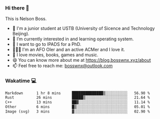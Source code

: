 ### Hi there 👋

<!--
**bosswnx/bosswnx** is a ✨ _special_ ✨ repository because its `README.md` (this file) appears on your GitHub profile.

Here are some ideas to get you started:

- 🔭 I’m currently working on ...
- 🌱 I’m currently learning ...
- 👯 I’m looking to collaborate on ...
- 🤔 I’m looking for help with ...
- 💬 Ask me about ...
- 📫 How to reach me: ...
- 😄 Pronouns: ...
- ⚡ Fun fact: ...
-->

This is Nelson Boss.

- 🏫 I'm a junior student at USTB (University of Sicence and Technology Beijing).
- 🌱 I’m currently interested in and learning operating system.
- 📖 I want to go to IPADS for a PhD. 
- 🧑🏻‍💻 I'm an AFO OIer and an active ACMer and I love it.
- 🥰 I love movies, books, games and music.
- 😄 You can know more about me at https://blog.bosswnx.xyz/about
- 📫 Feel free to reach me: bosswnx@outlook.com

### Wakatime 💻

<!--START_SECTION:waka-->

```txt
Markdown      1 hr 8 mins     ██████████████▒░░░░░░░░░░   56.90 %
Rust          26 mins         █████▒░░░░░░░░░░░░░░░░░░░   21.64 %
C++           13 mins         ██▓░░░░░░░░░░░░░░░░░░░░░░   11.14 %
Other         6 mins          █▒░░░░░░░░░░░░░░░░░░░░░░░   05.01 %
Image (svg)   3 mins          ▓░░░░░░░░░░░░░░░░░░░░░░░░   02.90 %
```

<!--END_SECTION:waka-->
